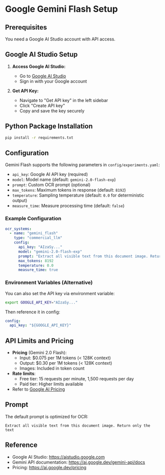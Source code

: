 # Google Gemini Flash Setup

## Prerequisites

You need a Google AI Studio account with API access.

## Google AI Studio Setup

1. **Access Google AI Studio:**
   - Go to [Google AI Studio](https://aistudio.google.com)
   - Sign in with your Google account

2. **Get API Key:**
   - Navigate to "Get API key" in the left sidebar
   - Click "Create API key"
   - Copy and save the key securely

## Python Package Installation

```bash
pip install -r requirements.txt
```

## Configuration

Gemini Flash supports the following parameters in `config/experiments.yaml`:

- `api_key`: Google AI API key (required)
- `model`: Model name (default: `gemini-2.0-flash-exp`)
- `prompt`: Custom OCR prompt (optional)
- `max_tokens`: Maximum tokens in response (default: `8192`)
- `temperature`: Sampling temperature (default: `0.0` for deterministic output)
- `measure_time`: Measure processing time (default: `false`)

### Example Configuration

```yaml
ocr_systems:
  - name: "gemini_flash"
    type: "commercial_llm"
    config:
      api_key: "AIzaSy..."
      model: "gemini-2.0-flash-exp"
      prompt: "Extract all visible text from this document image. Return only the text"
      max_tokens: 8192
      temperature: 0.0
      measure_time: true
```

### Environment Variables (Alternative)

You can also set the API key via environment variable:

```bash
export GOOGLE_API_KEY="AIzaSy..."
```

Then reference it in config:
```yaml
config:
  api_key: "${GOOGLE_API_KEY}"
```

## API Limits and Pricing

- **Pricing** (Gemini 2.0 Flash):
  - Input: $0.075 per 1M tokens (< 128K context)
  - Output: $0.30 per 1M tokens (< 128K context)
  - Images: Included in token count
- **Rate limits**: 
  - Free tier: 15 requests per minute, 1,500 requests per day
  - Paid tier: Higher limits available
- Refer to [Google AI Pricing](https://ai.google.dev/pricing)

## Prompt

The default prompt is optimized for OCR:
```
Extract all visible text from this document image. Return only the text
```

## Reference

- Google AI Studio: https://aistudio.google.com
- Gemini API documentation: https://ai.google.dev/gemini-api/docs
- Pricing: https://ai.google.dev/pricing

